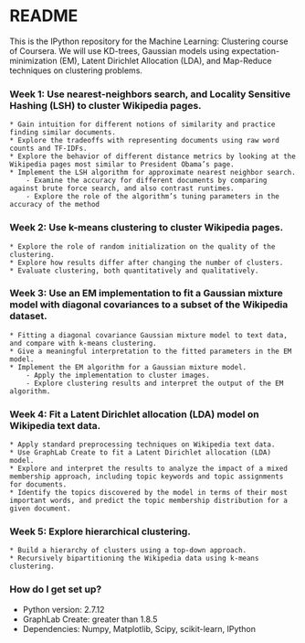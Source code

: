 # README #

This is the IPython repository for the Machine Learning: Clustering course of Coursera. We will use KD-trees, Gaussian models using expectation-minimization (EM), Latent Dirichlet Allocation (LDA), and Map-Reduce techniques on clustering problems.

### Week 1: Use nearest-neighbors search, and Locality Sensitive Hashing (LSH) to cluster Wikipedia pages. ###
    * Gain intuition for different notions of similarity and practice finding similar documents.
    * Explore the tradeoffs with representing documents using raw word counts and TF-IDFs.
    * Explore the behavior of different distance metrics by looking at the Wikipedia pages most similar to President Obama’s page.
    * Implement the LSH algorithm for approximate nearest neighbor search.
        - Examine the accuracy for different documents by comparing against brute force search, and also contrast runtimes.
        - Explore the role of the algorithm’s tuning parameters in the accuracy of the method
### Week 2: Use k-means clustering to cluster Wikipedia pages. ###
    * Explore the role of random initialization on the quality of the clustering.
    * Explore how results differ after changing the number of clusters.
    * Evaluate clustering, both quantitatively and qualitatively.
### Week 3: Use an EM implementation to fit a Gaussian mixture model with diagonal covariances to a subset of the Wikipedia dataset. ###
    * Fitting a diagonal covariance Gaussian mixture model to text data, and compare with k-means clustering.
    * Give a meaningful interpretation to the fitted parameters in the EM model.
    * Implement the EM algorithm for a Gaussian mixture model.
        - Apply the implementation to cluster images.
        - Explore clustering results and interpret the output of the EM algorithm.
### Week 4: Fit a Latent Dirichlet allocation (LDA) model on Wikipedia text data. ###
    * Apply standard preprocessing techniques on Wikipedia text data.
    * Use GraphLab Create to fit a Latent Dirichlet allocation (LDA) model.
    * Explore and interpret the results to analyze the impact of a mixed membership approach, including topic keywords and topic assignments for documents.
    * Identify the topics discovered by the model in terms of their most important words, and predict the topic membership distribution for a given document.
### Week 5: Explore hierarchical clustering. ###
    * Build a hierarchy of clusters using a top-down approach.
    * Recursively bipartitioning the Wikipedia data using k-means clustering.

### How do I get set up? ###

* Python version: 2.7.12
* GraphLab Create: greater than 1.8.5
* Dependencies: Numpy, Matplotlib, Scipy, scikit-learn, IPython